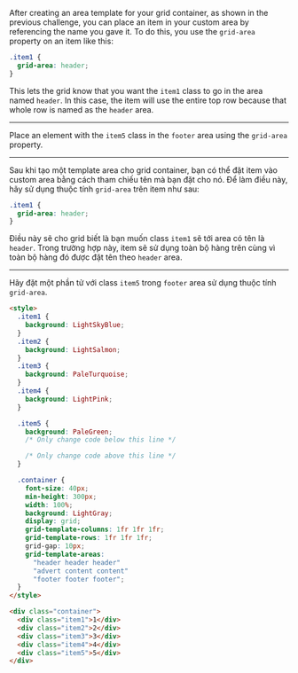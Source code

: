 After creating an area template for your grid container, as shown in the previous challenge, you can place an item in your custom area by referencing the name you gave it. To do this, you use the `grid-area` property on an item like this:

```css
.item1 {
  grid-area: header;
}
```

This lets the grid know that you want the `item1` class to go in the area named `header`. In this case, the item will use the entire top row because that whole row is named as the `header` area.

---

Place an element with the `item5` class in the `footer` area using the `grid-area` property.

---

Sau khi tạo một template area cho grid container, bạn có thể đặt item vào custom area bằng cách tham chiếu tên mà bạn đặt cho nó. Để làm điều này, hãy sử dụng thuộc tính `grid-area` trên item như sau:

```css
.item1 {
  grid-area: header;
}
```

Điều này sẽ cho grid biết là bạn muốn class `item1` sẽ tới area có tên là `header`. Trong trường hợp này, item sẽ sử dụng toàn bộ hàng trên cùng vì toàn bộ hàng đó được đặt tên theo `header` area.

---

Hãy đặt một phần tử với class `item5` trong `footer` area sử dụng thuộc tính `grid-area`.

```html
<style>
  .item1 {
    background: LightSkyBlue;
  }
  .item2 {
    background: LightSalmon;
  }
  .item3 {
    background: PaleTurquoise;
  }
  .item4 {
    background: LightPink;
  }

  .item5 {
    background: PaleGreen;
    /* Only change code below this line */

    /* Only change code above this line */
  }

  .container {
    font-size: 40px;
    min-height: 300px;
    width: 100%;
    background: LightGray;
    display: grid;
    grid-template-columns: 1fr 1fr 1fr;
    grid-template-rows: 1fr 1fr 1fr;
    grid-gap: 10px;
    grid-template-areas:
      "header header header"
      "advert content content"
      "footer footer footer";
  }
</style>

<div class="container">
  <div class="item1">1</div>
  <div class="item2">2</div>
  <div class="item3">3</div>
  <div class="item4">4</div>
  <div class="item5">5</div>
</div>
```

